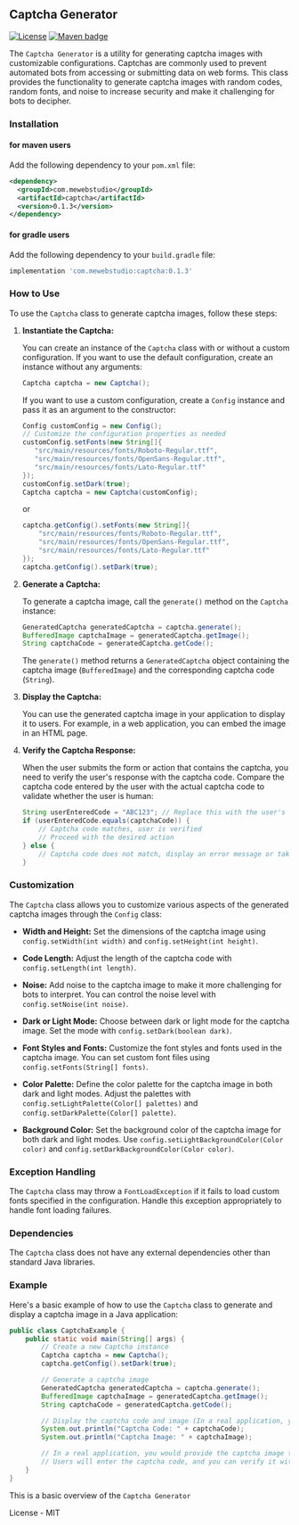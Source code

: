 ## Captcha Generator

[![License](https://img.shields.io/badge/License-MIT-blue.svg)](https://opensource.org/licenses/MIT) [![Maven badge](https://maven-badges.herokuapp.com/maven-central/com.mewebstudio/captcha/badge.svg?style=flat)](https://central.sonatype.com/artifact/com.mewebstudio/captcha)

The `Captcha Generator` is a utility for generating captcha images with customizable configurations. Captchas are commonly used to prevent automated bots from accessing or submitting data on web forms. This class provides the functionality to generate captcha images with random codes, random fonts, and noise to increase security and make it challenging for bots to decipher.

### Installation
#### for maven users
Add the following dependency to your `pom.xml` file:
```xml
<dependency>
  <groupId>com.mewebstudio</groupId>
  <artifactId>captcha</artifactId>
  <version>0.1.3</version>
</dependency>
```
#### for gradle users
Add the following dependency to your `build.gradle` file:
```groovy
implementation 'com.mewebstudio:captcha:0.1.3'
```

### How to Use

To use the `Captcha` class to generate captcha images, follow these steps:

1. **Instantiate the Captcha:**

   You can create an instance of the `Captcha` class with or without a custom configuration. If you want to use the default configuration, create an instance without any arguments:

   ```java
   Captcha captcha = new Captcha();
   ```

   If you want to use a custom configuration, create a `Config` instance and pass it as an argument to the constructor:

   ```java
   Config customConfig = new Config();
   // Customize the configuration properties as needed
   customConfig.setFonts(new String[]{
      "src/main/resources/fonts/Roboto-Regular.ttf",
      "src/main/resources/fonts/OpenSans-Regular.ttf",
      "src/main/resources/fonts/Lato-Regular.ttf"
   });
   customConfig.setDark(true);
   Captcha captcha = new Captcha(customConfig);
   ```

   or

   ```java
   captcha.getConfig().setFonts(new String[]{
       "src/main/resources/fonts/Roboto-Regular.ttf",
       "src/main/resources/fonts/OpenSans-Regular.ttf",
       "src/main/resources/fonts/Lato-Regular.ttf"
   });
   captcha.getConfig().setDark(true);
   ```

2. **Generate a Captcha:**

   To generate a captcha image, call the `generate()` method on the `Captcha` instance:

   ```java
   GeneratedCaptcha generatedCaptcha = captcha.generate();
   BufferedImage captchaImage = generatedCaptcha.getImage();
   String captchaCode = generatedCaptcha.getCode();
   ```

   The `generate()` method returns a `GeneratedCaptcha` object containing the captcha image (`BufferedImage`) and the corresponding captcha code (`String`).

3. **Display the Captcha:**

   You can use the generated captcha image in your application to display it to users. For example, in a web application, you can embed the image in an HTML page.

4. **Verify the Captcha Response:**

   When the user submits the form or action that contains the captcha, you need to verify the user's response with the captcha code. Compare the captcha code entered by the user with the actual captcha code to validate whether the user is human:

   ```java
   String userEnteredCode = "ABC123"; // Replace this with the user's entered captcha code
   if (userEnteredCode.equals(captchaCode)) {
       // Captcha code matches, user is verified
       // Proceed with the desired action
   } else {
       // Captcha code does not match, display an error message or take appropriate action
   }
   ```

### Customization

The `Captcha` class allows you to customize various aspects of the generated captcha images through the `Config` class:

- **Width and Height:** Set the dimensions of the captcha image using `config.setWidth(int width)` and `config.setHeight(int height)`.

- **Code Length:** Adjust the length of the captcha code with `config.setLength(int length)`.

- **Noise:** Add noise to the captcha image to make it more challenging for bots to interpret. You can control the noise level with `config.setNoise(int noise)`.

- **Dark or Light Mode:** Choose between dark or light mode for the captcha image. Set the mode with `config.setDark(boolean dark)`.

- **Font Styles and Fonts:** Customize the font styles and fonts used in the captcha image. You can set custom font files using `config.setFonts(String[] fonts)`.

- **Color Palette:** Define the color palette for the captcha image in both dark and light modes. Adjust the palettes with `config.setLightPalette(Color[] palettes)` and `config.setDarkPalette(Color[] palette)`.

- **Background Color:** Set the background color of the captcha image for both dark and light modes. Use `config.setLightBackgroundColor(Color color)` and `config.setDarkBackgroundColor(Color color)`.

### Exception Handling

The `Captcha` class may throw a `FontLoadException` if it fails to load custom fonts specified in the configuration. Handle this exception appropriately to handle font loading failures.

### Dependencies

The `Captcha` class does not have any external dependencies other than standard Java libraries.

### Example

Here's a basic example of how to use the `Captcha` class to generate and display a captcha image in a Java application:

```java
public class CaptchaExample {
    public static void main(String[] args) {
        // Create a new Captcha instance
        Captcha captcha = new Captcha();
        captcha.getConfig().setDark(true);

        // Generate a captcha image
        GeneratedCaptcha generatedCaptcha = captcha.generate();
        BufferedImage captchaImage = generatedCaptcha.getImage();
        String captchaCode = generatedCaptcha.getCode();

        // Display the captcha code and image (In a real application, you would display the image in a GUI or web page)
        System.out.println("Captcha Code: " + captchaCode);
        System.out.println("Captcha Image: " + captchaImage);

        // In a real application, you would provide the captcha image to users for validation
        // Users will enter the captcha code, and you can verify it with the generated captcha code.
    }
}
```

This is a basic overview of the `Captcha Generator`

License - MIT
